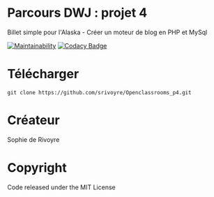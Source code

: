 # Parcours DWJ : projet 4

Billet simple pour l'Alaska - Créer un moteur de blog en PHP et MySql

[![Maintainability](https://api.codeclimate.com/v1/badges/8a6e43bab6c9d7f0c01d/maintainability)](https://codeclimate.com/github/srivoyre/Openclassrooms_p4/maintainability) [![Codacy Badge](https://app.codacy.com/project/badge/Grade/e02f486e5b524b74944155b50fe2ae0b)](https://www.codacy.com/manual/srivoyre/Openclassrooms_p4?utm_source=github.com&amp;utm_medium=referral&amp;utm_content=srivoyre/Openclassrooms_p4&amp;utm_campaign=Badge_Grade)

# Télécharger
```
git clone https://github.com/srivoyre/Openclassrooms_p4.git
```

# Créateur

Sophie de Rivoyre

# Copyright

Code released under the MIT License

